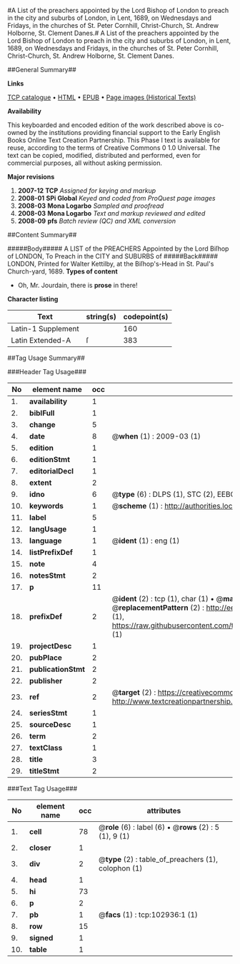 #A List of the preachers appointed by the Lord Bishop of London to preach in the city and suburbs of London, in Lent, 1689, on Wednesdays and Fridays, in the churches of St. Peter Cornhill, Christ-Church, St. Andrew Holborne, St. Clement Danes.#
A List of the preachers appointed by the Lord Bishop of London to preach in the city and suburbs of London, in Lent, 1689, on Wednesdays and Fridays, in the churches of St. Peter Cornhill, Christ-Church, St. Andrew Holborne, St. Clement Danes.

##General Summary##

**Links**

[TCP catalogue](http://www.ota.ox.ac.uk/tcp/)  • 
[HTML](http://tei.it.ox.ac.uk/tcp/Texts-HTML/free/A48/A48685.html)  • 
[EPUB](http://tei.it.ox.ac.uk/tcp/Texts-EPUB/free/A48/A48685.epub) • 
[Page images (Historical Texts)](https://data.historicaltexts.jisc.ac.uk/view?pubId=eebo-14921293e&pageId=eebo-14921293e-102936-1)

**Availability**

This keyboarded and encoded edition of the
	       work described above is co-owned by the institutions
	       providing financial support to the Early English Books
	       Online Text Creation Partnership. This Phase I text is
	       available for reuse, according to the terms of Creative
	       Commons 0 1.0 Universal. The text can be copied,
	       modified, distributed and performed, even for
	       commercial purposes, all without asking permission.

**Major revisions**

1. __2007-12__ __TCP__ *Assigned for keying and markup*
1. __2008-01__ __SPi Global__ *Keyed and coded from ProQuest page images*
1. __2008-03__ __Mona Logarbo__ *Sampled and proofread*
1. __2008-03__ __Mona Logarbo__ *Text and markup reviewed and edited*
1. __2008-09__ __pfs__ *Batch review (QC) and XML conversion*

##Content Summary##

#####Body#####
A LIST of the PREACHERS Appointed by the Lord Biſhop of LONDON, To Preach in the CITY and SUBURBS of
#####Back#####
LONDON, Printed for Walter Kettilby, at the Biſhop's-Head in St. Paul's Church-yard, 1689.
**Types of content**

  * Oh, Mr. Jourdain, there is **prose** in there!

**Character listing**


|Text|string(s)|codepoint(s)|
|---|---|---|
|Latin-1 Supplement| |160|
|Latin Extended-A|ſ|383|

##Tag Usage Summary##

###Header Tag Usage###

|No|element name|occ|attributes|
|---|---|---|---|
|1.|__availability__|1||
|2.|__biblFull__|1||
|3.|__change__|5||
|4.|__date__|8| @__when__ (1) : 2009-03 (1)|
|5.|__edition__|1||
|6.|__editionStmt__|1||
|7.|__editorialDecl__|1||
|8.|__extent__|2||
|9.|__idno__|6| @__type__ (6) : DLPS (1), STC (2), EEBO-CITATION (1), OCLC (1), VID (1)|
|10.|__keywords__|1| @__scheme__ (1) : http://authorities.loc.gov/ (1)|
|11.|__label__|5||
|12.|__langUsage__|1||
|13.|__language__|1| @__ident__ (1) : eng (1)|
|14.|__listPrefixDef__|1||
|15.|__note__|4||
|16.|__notesStmt__|2||
|17.|__p__|11||
|18.|__prefixDef__|2| @__ident__ (2) : tcp (1), char (1)  •  @__matchPattern__ (2) : ([0-9\-]+):([0-9IVX]+) (1), (.+) (1)  •  @__replacementPattern__ (2) : http://eebo.chadwyck.com/downloadtiff?vid=$1&page=$2 (1), https://raw.githubusercontent.com/textcreationpartnership/Texts/master/tcpchars.xml#$1 (1)|
|19.|__projectDesc__|1||
|20.|__pubPlace__|2||
|21.|__publicationStmt__|2||
|22.|__publisher__|2||
|23.|__ref__|2| @__target__ (2) : https://creativecommons.org/publicdomain/zero/1.0/ (1), http://www.textcreationpartnership.org/docs/. (1)|
|24.|__seriesStmt__|1||
|25.|__sourceDesc__|1||
|26.|__term__|2||
|27.|__textClass__|1||
|28.|__title__|3||
|29.|__titleStmt__|2||


###Text Tag Usage###

|No|element name|occ|attributes|
|---|---|---|---|
|1.|__cell__|78| @__role__ (6) : label (6)  •  @__rows__ (2) : 5 (1), 9 (1)|
|2.|__closer__|1||
|3.|__div__|2| @__type__ (2) : table_of_preachers (1), colophon (1)|
|4.|__head__|1||
|5.|__hi__|73||
|6.|__p__|2||
|7.|__pb__|1| @__facs__ (1) : tcp:102936:1 (1)|
|8.|__row__|15||
|9.|__signed__|1||
|10.|__table__|1||
